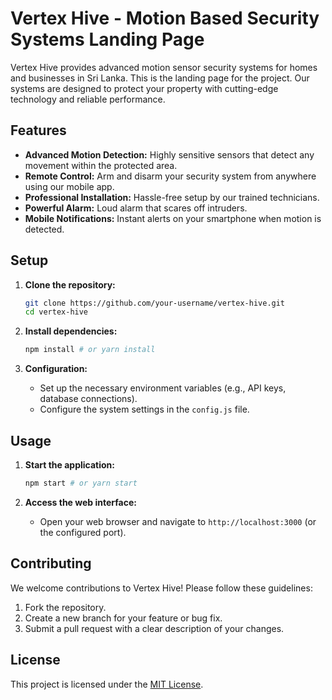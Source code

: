 # Vertex Hive - Motion Based Security Systems Landing Page

Vertex Hive provides advanced motion sensor security systems for homes and businesses in Sri Lanka. This is the landing page for the project. Our systems are designed to protect your property with cutting-edge technology and reliable performance.

## Features

*   **Advanced Motion Detection:** Highly sensitive sensors that detect any movement within the protected area.
*   **Remote Control:** Arm and disarm your security system from anywhere using our mobile app.
*   **Professional Installation:** Hassle-free setup by our trained technicians.
*   **Powerful Alarm:** Loud alarm that scares off intruders.
*   **Mobile Notifications:** Instant alerts on your smartphone when motion is detected.

## Setup

1.  **Clone the repository:**

    ```bash
    git clone https://github.com/your-username/vertex-hive.git
    cd vertex-hive
    ```
2.  **Install dependencies:**

    ```bash
    npm install # or yarn install
    ```
3.  **Configuration:**

    *   Set up the necessary environment variables (e.g., API keys, database connections).
    *   Configure the system settings in the `config.js` file.

## Usage

1.  **Start the application:**

    ```bash
    npm start # or yarn start
    ```
2.  **Access the web interface:**

    *   Open your web browser and navigate to `http://localhost:3000` (or the configured port).

## Contributing

We welcome contributions to Vertex Hive! Please follow these guidelines:

1.  Fork the repository.
2.  Create a new branch for your feature or bug fix.
3.  Submit a pull request with a clear description of your changes.

## License

This project is licensed under the [MIT License](LICENSE).